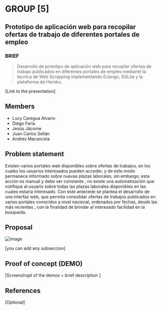 # GROUP [5]


## Prototipo de aplicación web para recopilar ofertas de trabajo de diferentes portales de empleo

### BRIEF
> Desarrollo de prototipo de aplicación web para recopilar ofertas de trabajo publicados en diferentes
portales de empleo mediante la tecnica de Web Scrapping implementando DJango, SQLite y la plataforma de Heroku.

[Link to the presentation]

## Members

 - Lucy Caregua Alvario
 - Diego Faría
 - Jesús Jácome
 - Juan Carlos Sellán
 - Andres Macancela



## Problem statement

Existen varios portales web disponibles sobre  ofertas de trabajos, en los cuales los usuarios  interesados pueden acceder, y de este modo permanece informado sobre nuevas plazas laborales, sin embargo; esta acción es manual y debe ser constante , no existe una automatización que notifique al usuario sobre todas las plazas laborales disponibles en las cuales estaría interesado.
 Con este antecede se plantea el desarrollo de una interfaz web, que permita consolidar ofertas de trabajos 
publicados en varios portales conocidos a nivel nacional,  ordenados por fechas,  desde las más recientes , con la finalidad de brindar al interesado facilidad en la busqueda.


## Proposal

![image](https://user-images.githubusercontent.com/65081413/82499073-a3241e00-9ab6-11ea-9163-dd9697081936.png)


[you can add any subseccion]


## Proof of concept (DEMO)

[Screenshopt of the demos + brief description ]


## References

[Optional]
